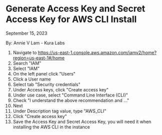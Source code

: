 # Generate Access Key and Secret Access Key for AWS CLI Install

September 15, 2023

By:  Annie V Lam - Kura Labs

1.  Navigate to https://us-east-1.console.aws.amazon.com/iamv2/home?region=us-east-1#/home
2.  Search "IAM"
3.  Select "IAM"
4.  On the left panel click "Users"
5.  Click a User name
6.  Select tab "Security credentials"
7.  Under Access keys, click "Create access key"
8.  Under use case, select "Command Line Interface (CLI)"
9.  Check "I understand the above recommendation and ..."
10.  Next
11.  Under Description tag value, type "AWS_CLI"
12.  Click "Create access key"
13.  Save the Access Key and Secret Access Key, you will need it when installing the AWS CLI in the instance

